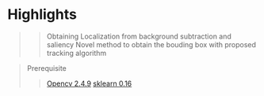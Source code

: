 Highlights
==========
>> Obtaining Localization from background subtraction and saliency
>> Novel method to obtain the bouding box with proposed tracking algorithm


> Prerequisite  
>> [Opencv 2.4.9](http://miloq.blogspot.in/2012/12/install-opencv-ubuntu-linux.html)
>> [sklearn 0.16](http://scikit-learn.org/stable/install.html)



